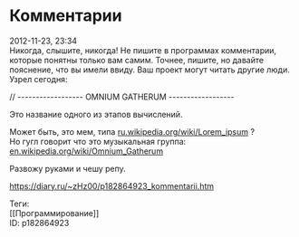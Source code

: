 Комментарии
============

   
 2012-11-23, 23:34   
  Никогда, слышите, никогда! Не пишите в программах комментарии, которые понятны только вам самим. Точнее, пишите, но давайте пояснение, что вы имели ввиду. Ваш проект могут читать другие люди. Узрел сегодня:   
   
 // ------------------ OMNIUM GATHERUM ------------------   
   
 Это название одного из этапов вычислений.   
   
 Может быть, это мем, типа  [ru.wikipedia.org/wiki/Lorem\_ipsum](https://ru.wikipedia.org/wiki/Lorem_ipsum)  ?   
 Но гугл говорит что это музыкальная группа:  [en.wikipedia.org/wiki/Omnium\_Gatherum](https://en.wikipedia.org/wiki/Omnium_Gatherum)    
   
 Развожу руками и чешу репу.   
    
 <https://diary.ru/~zHz00/p182864923_kommentarii.htm>   
   
 Теги:   
 [[Программирование]]   
 ID: p182864923